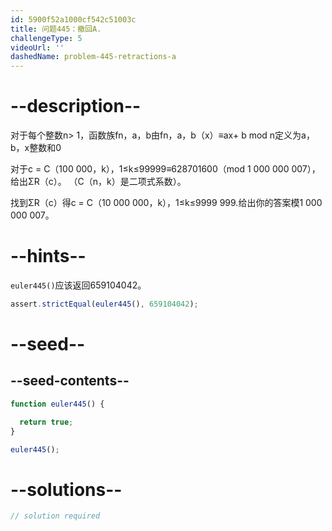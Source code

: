 ```yaml
---
id: 5900f52a1000cf542c51003c
title: 问题445：撤回A.
challengeType: 5
videoUrl: ''
dashedName: problem-445-retractions-a
---
```


# --description--

对于每个整数n> 1，函数族fn，a，b由fn，a，b（x）≡ax+ b mod n定义为a，b，x整数和0

对于c = C（100 000，k），1≤k≤99999≡628701600（mod 1 000 000 007），给出ΣR（c）。 （C（n，k）是二项式系数）。

找到ΣR（c）得c = C（10 000 000，k），1≤k≤9999 999.给出你的答案模1 000 000 007。

# --hints--

`euler445()`应该返回659104042。

```js
assert.strictEqual(euler445(), 659104042);
```

# --seed--

## --seed-contents--

```js
function euler445() {

  return true;
}

euler445();
```

# --solutions--

```js
// solution required
```
